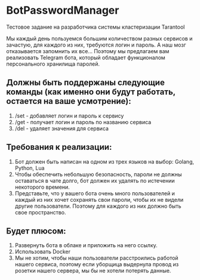 # BotPasswordManager

Тестовое задание на разработчика системы кластеризации Tarantool

Мы каждый день пользуемся большим количеством разных сервисов и зачастую, для каждого из них, требуются логин и пароль.
А наш мозг отказывается запомнить их все... 
Поэтому мы предлагаем вам реализовать Telegram бота, который обладает функционалом персонального хранилища паролей.

## Должны быть поддержаны следующие команды (как именно они будут работать, остается на ваше усмотрение):

1. /set - добавляет логин и пароль к сервису
2. /get - получает логин и пароль по названию сервиса
3. /del - удаляет значения для сервиса

## Требования к реализации:

1. Бот должен быть написан на одном из трех языков на выбор: Golang, Python, Lua
2. Чтобы обеспечить небольшую безопасность, пароли не должны оставаться в чате долго,
бот должен их удалять по истечении некоторого времени.
3. Представьте, что у вашего бота очень много пользователей и каждый из них хочет сохранять свои пароли,
чтобы их не видели другие пользователи. Поэтому для каждого из них должно быть свое пространство.

## Будет плюсом:

1. Развернуть бота в облаке и приложить на него ссылку.
2. Использовать Docker
3. Мы не хотим, чтобы наши пользователи расстроились работой нашего сервиса,
поэтому если уборщица выдернула провод из розетки нашего сервера, мы бы не хотели потерять данные.


